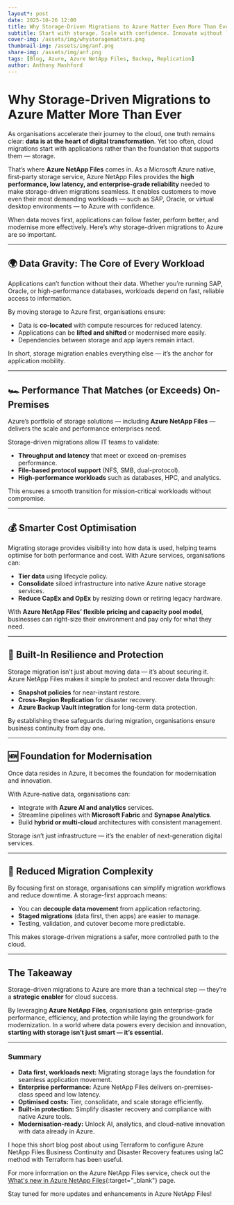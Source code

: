 ```yaml
---
layout*: post
date: 2025-10-26 12:00
title: Why Storage-Driven Migrations to Azure Matter Even More Than Ever
subtitle: Start with storage. Scale with confidence. Innovate without limits.
cover-img: /assets/img/whystoragematters.png
thumbnail-img: /assets/img/anf.png
share-img: /assets/img/anf.png
tags: [Blog, Azure, Azure NetApp Files, Backup, Replication]
author: Anthony Mashford
---
```


# **Why Storage-Driven Migrations to Azure Matter More Than Ever**

As organisations accelerate their journey to the cloud, one truth remains clear: **data is at the heart of digital transformation**. Yet too often, cloud migrations start with applications rather than the foundation that supports them — storage.

That’s where **Azure NetApp Files** comes in. As a Microsoft Azure native, first-party storage service, Azure NetApp Files provides the **high performance, low latency, and enterprise-grade reliability** needed to make storage-driven migrations seamless. It enables customers to move even their most demanding workloads — such as SAP, Oracle, or virtual desktop environments — to Azure with confidence.

When data moves first, applications can follow faster, perform better, and modernise more effectively. Here’s why storage-driven migrations to Azure are so important.

---

## 🌍 **Data Gravity: The Core of Every Workload**

Applications can’t function without their data. Whether you’re running SAP, Oracle, or high-performance databases, workloads depend on fast, reliable access to information.

By moving storage to Azure first, organisations ensure:

* Data is **co-located** with compute resources for reduced latency.
* Applications can be **lifted and shifted** or modernised more easily.
* Dependencies between storage and app layers remain intact.

In short, storage migration enables everything else — it’s the anchor for application mobility.

---

## 🏎️ **Performance That Matches (or Exceeds) On-Premises**

Azure’s portfolio of storage solutions — including **Azure NetApp Files** — delivers the scale and performance enterprises need.

Storage-driven migrations allow IT teams to validate:

* **Throughput and latency** that meet or exceed on-premises performance.
* **File-based protocol support** (NFS, SMB, dual-protocol).
* **High-performance workloads** such as databases, HPC, and analytics.

This ensures a smooth transition for mission-critical workloads without compromise.

---

## 💰 **Smarter Cost Optimisation**

Migrating storage provides visibility into how data is used, helping teams optimise for both performance and cost. With Azure services, organisations can:

* **Tier data** using lifecycle policy.
* **Consolidate** siloed infrastructure into native Azure native storage services.
* **Reduce CapEx and OpEx** by resizing down or retiring legacy hardware.

With **Azure NetApp Files’ flexible pricing and capacity pool model**, businesses can right-size their environment and pay only for what they need.

---

## 🦺 **Built-In Resilience and Protection**

Storage migration isn’t just about moving data — it’s about securing it. Azure NetApp Files makes it simple to protect and recover data through:

* **Snapshot policies** for near-instant restore.
* **Cross-Region Replication** for disaster recovery.
* **Azure Backup Vault integration** for long-term data protection.

By establishing these safeguards during migration, organisations ensure business continuity from day one.

---

## 🆕 **Foundation for Modernisation**

Once data resides in Azure, it becomes the foundation for modernisation and innovation.

With Azure-native data, organisations can:

* Integrate with **Azure AI and analytics** services.
* Streamline pipelines with **Microsoft Fabric** and **Synapse Analytics**.
* Build **hybrid or multi-cloud** architectures with consistent management.

Storage isn’t just infrastructure — it’s the enabler of next-generation digital services.

---

## 📆 **Reduced Migration Complexity**

By focusing first on storage, organisations can simplify migration workflows and reduce downtime.
A storage-first approach means:

* You can **decouple data movement** from application refactoring.
* **Staged migrations** (data first, then apps) are easier to manage.
* Testing, validation, and cutover become more predictable.

This makes storage-driven migrations a safer, more controlled path to the cloud.

---

## **The Takeaway**

Storage-driven migrations to Azure are more than a technical step — they’re a **strategic enabler** for cloud success.

By leveraging **Azure NetApp Files**, organisations gain enterprise-grade performance, efficiency, and protection while laying the groundwork for modernization. In a world where data powers every decision and innovation, **starting with storage isn’t just smart — it’s essential.**

---

### **Summary**

* **Data first, workloads next:** Migrating storage lays the foundation for seamless application movement.
* **Enterprise performance:** Azure NetApp Files delivers on-premises-class speed and low latency.
* **Optimised costs:** Tier, consolidate, and scale storage efficiently.
* **Built-in protection:** Simplify disaster recovery and compliance with native Azure tools.
* **Modernisation-ready:** Unlock AI, analytics, and cloud-native innovation with data already in Azure.

I hope this short blog post about using Terraform to configure Azure NetApp Files Business Continuity and Disaster Recovery features using IaC method with Terraform has been useful.

For more information on the Azure NetApp Files service, check out the [What's new in Azure NetApp Files](https://github.com/anthonymashford/ANF-BCDR-Terraform/tree/main){:target="_blank"} page.

Stay tuned for more updates and enhancements in Azure NetApp Files!